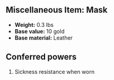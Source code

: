 ## Miscellaneous Item: Mask
- **Weight:** 0.3 lbs
- **Base value:** 10 gold
- **Base material:** Leather
## Conferred powers
1. Sickness resistance when worn
